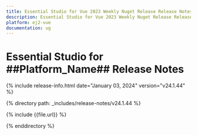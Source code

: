 ```yaml
---
title: Essential Studio for Vue 2023 Weekly Nuget Release Release Notes  
description: Essential Studio for Vue 2023 Weekly Nuget Release Release Notes  
platform: ej2-vue
documentation: ug
---
```


# Essential Studio for  ##Platform_Name##   Release Notes  

{% include release-info.html date="January 03, 2024"  version="v24.1.44" %} 

{% directory path: _includes/release-notes/v24.1.44 %}

{% include {{file.url}} %}

{% enddirectory %}
